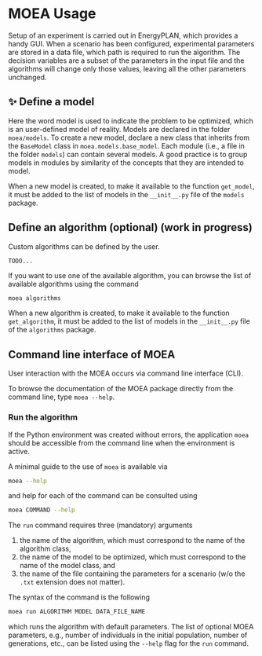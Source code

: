 
# MOEA Usage

Setup of an experiment is carried out in EnergyPLAN, which provides a handy GUI.
When a scenario has been configured, experimental parameters are stored in a data file, which path is required to run the algorithm.
The decision variables are a subset of the parameters in the input file and the algorithms will change only those values, leaving all the other parameters unchanged.

## :sparkles: Define a model

Here the word model is used to indicate the problem to be optimized, which is an user-defined model of reality.
Models are declared in the folder ``moea/models``.
To create a new model, declare a new class that inherits from the ``BaseModel`` class in ``moea.models.base_model``.
Each module (i.e., a file in the folder ``models``) can contain several models.
A good practice is to group models in modules by similarity of the concepts that they are intended to model.

When a new model is created, to make it available to the function ``get_model``, it must be added to the list of models in the ``__init__.py`` file of the ``models`` package.

## Define an algorithm (optional) (work in progress)

Custom algorithms can be defined by the user.

    TODO...

If you want to use one of the available algorithm, you can browse the list of available algorithms using the command

```bash
moea algorithms
```

When a new algorithm is created, to make it available to the function ``get_algorithm``, it must be added to the list of models in the ``__init__.py`` file of the ``algorithms`` package.

## Command line interface of MOEA

User interaction with the MOEA occurs via command line interface (CLI).

To browse the documentation of the MOEA package directly from the command line,
type ``moea --help``.

### Run the algorithm

If the Python environment was created without errors, the application ``moea`` should be accessible from the command line when the environment is active.

A minimal guide to the use of ``moea`` is available via

```bash
moea --help
```

and help for each of the command can be consulted using

```bash
moea COMMAND --help
```

The ``run`` command requires three (mandatory) arguments

1. the name of the algorithm, which must correspond to the name of the algorithm class,
2. the name of the model to be optimized, which must correspond to the name of the model class, and
3. the name of the file containing the parameters for a scenario (w/o the ``.txt`` extension does not matter).

The syntax of the command is the following

```bash
moea run ALGORITHM MODEL DATA_FILE_NAME
```

which runs the algorithm with default parameters.
The list of optional MOEA parameters, e.g., number of individuals in the initial population, number of generations, etc., can be listed using the ``--help`` flag for the ``run`` command.
